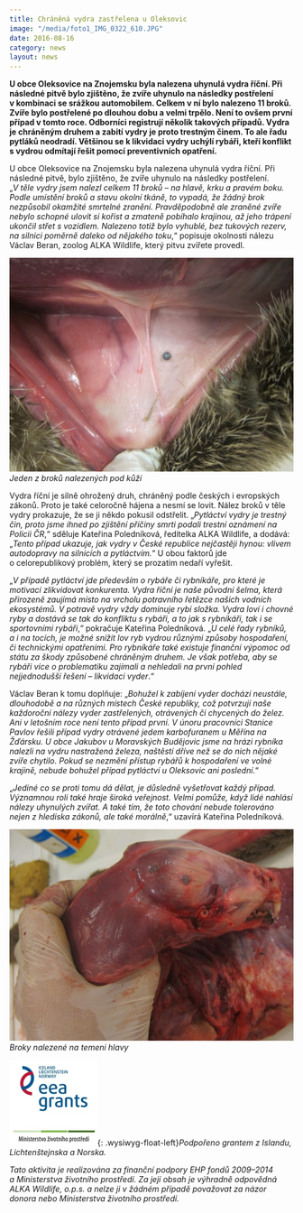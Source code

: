```yaml
---
title: Chráněná vydra zastřelena u Oleksovic
image: "/media/foto1_IMG_0322_610.JPG"
date: 2016-08-16
category: news
layout: news
---
```

**U obce Oleksovice na Znojemsku byla nalezena uhynulá vydra
říční. Při následné pitvě bylo zjištěno, že zvíře uhynulo na následky
postřelení v kombinaci se srážkou automobilem. Celkem v ní bylo
nalezeno 11 broků. Zvíře bylo postřelené po dlouhou dobu a velmi
trpělo. Není to ovšem první případ v tomto roce. Odborníci registrují
několik takových případů. Vydra je chráněným druhem a zabití vydry je
proto trestným činem. To ale řadu pytláků neodradí. Většinou se
k likvidaci vydry uchýlí rybáři, kteří konflikt s vydrou odmítají
řešit pomocí preventivních opatření.**

U obce Oleksovice na Znojemsku byla nalezena uhynulá vydra říční. Při
následné pitvě, bylo zjištěno, že zvíře uhynulo na následky postřelení.
„*V těle vydry jsem nalezl celkem 11 broků – na hlavě, krku a pravém
boku. Podle umístění broků a stavu okolní tkáně, to vypadá, že žádný
brok nezpůsobil okamžité smrtelné zranění. Pravděpodobně ale zraněné
zvíře nebylo schopné ulovit si kořist a zmateně pobíhalo krajinou, až
jeho trápení ukončil střet s vozidlem. Nalezeno totiž bylo vyhublé, bez
tukových rezerv, na silnici poměrně daleko od nějakého toku*,“ popisuje
okolnosti nálezu Václav Beran, zoolog ALKA Wildlife, který pitvu zvířete
provedl.

![](/media/foto2_IMG_0327_610.JPG) *Jeden z broků nalezených pod kůží*

Vydra říční je silně ohrožený druh, chráněný podle českých
i evropských zákonů. Proto je také celoročně hájena a nesmí se
lovit. Nález broků v těle vydry prokazuje, že se ji někdo pokusil
odstřelit. „*Pytláctví vydry je trestný čin, proto jsme ihned po
zjištění příčiny smrti podali trestní oznámení na Policii ČR*,“
sděluje Kateřina Poledníková, ředitelka ALKA Wildlife, a dodává:
„*Tento případ ukazuje, jak vydry v České republice nejčastěji hynou:
vlivem autodopravy na silnicích a pytláctvím.*“ U obou faktorů jde
o celorepublikový problém, který se prozatím nedaří vyřešit.

„*V případě pytláctví jde především o rybáře či rybníkáře, pro které je
motivací zlikvidovat konkurenta. Vydra říční je naše původní šelma,
která přirozeně zaujímá místo na vrcholu potravního řetězce našich
vodních ekosystémů. V potravě vydry vždy dominuje rybí složka. Vydra
loví i chovné ryby a dostává se tak do konfliktu s rybáři, a to
jak s rybníkáři, tak i se sportovními rybáři*,“ pokračuje Kateřina
Poledníková. „*U celé řady rybníků, a i na tocích, je možné snížit lov
ryb vydrou různými způsoby hospodaření, či technickými opatřeními. Pro
rybníkáře také existuje finanční výpomoc od státu za škody způsobené
chráněným druhem. Je však potřeba, aby se rybáři více o problematiku
zajímali a nehledali na první pohled nejjednodušší řešení – likvidaci
vyder*.“

Václav Beran k tomu doplňuje: „*Bohužel k zabíjení vyder dochází
neustále, dlouhodobě a na různých místech České republiky, což potvrzují
naše každoroční nálezy vyder zastřelených, otrávených či chycených do
želez. Ani v letošním roce není tento případ první. V únoru pracovníci
Stanice Pavlov řešili případ vydry otrávené jedem karbofuranem u Měřína
na Žďársku. U obce Jakubov u Moravských Budějovic jsme na hrázi rybníka
nalezli na vydru nastražená železa, naštěstí dříve než se do nich nějaké
zvíře chytilo. Pokud se nezmění přístup rybářů k hospodaření ve volné
krajině, nebude bohužel případ pytláctví u Oleksovic ani poslední*.“

„*Jediné co se proti tomu dá dělat, je důsledně vyšetřovat každý
případ. Významnou roli také hraje široká veřejnost. Velmi pomůže, když
lidé nahlásí nálezy uhynulých zvířat. A také tím, že toto chování nebude
tolerováno nejen z hlediska zákonů, ale také morálně*,“ uzavírá Kateřina
Poledníková.

![](/media/foto3_IMG_0336_610.JPG) *Broky nalezené na temeni hlavy*

![](/media/loga_mgs_stojato_mm.jpg){: .wysiwyg-float-left}*Podpořeno
grantem z Islandu, Lichtenštejnska a Norska.*

*Tato aktivita je realizována za finanční podpory EHP fondů
2009–2014 a Ministerstva životního prostředí. Za její obsah je výhradně
odpovědná ALKA Wildlife, o.p.s. a nelze ji v žádném případě považovat za
názor donora nebo Ministerstva životního prostředí.*
